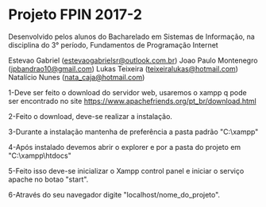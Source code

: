 # Projeto FPIN 2017-2
Desenvolvido pelos alunos do Bacharelado em Sistemas de Informação, na disciplina do 3° período, Fundamentos de Programação Internet

Estevao Gabriel (estevaogabrielsr@outlook.com.br)
Joao Paulo Montenegro (jpbandrao10@gmail.com)
Lukas Teixeira (teixeiralukas@hotmail.com)
Natalício Nunes (nata_caja@hotmail.com)

1-Deve ser feito o download do servidor web, usaremos o xampp q pode ser encontrado no site
https://www.apachefriends.org/pt_br/download.html

2-Feito o download, deve-se realizar a instalação.

3-Durante a instalação mantenha de preferência a pasta padrão "C:\xampp"

4-Após instalado devemos abrir o explorer e por a pasta do projeto em "C:\xampp\htdocs\"

5-Feito isso deve-se inicializar o Xampp control panel e iniciar o serviço apache no botao "start".

6-Através do seu navegador digite "localhost/nome_do_projeto".